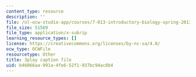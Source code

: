 ```yaml
---
content_type: resource
description: ''
file: /ol-ocw-studio-app/courses/7-013-introductory-biology-spring-2013/b46066aa991a4fe652f1937bc94ac8b4_080BGpawP3I.srt
file_size: 51569
file_type: application/x-subrip
learning_resource_types: []
license: https://creativecommons.org/licenses/by-nc-sa/4.0/
ocw_type: OCWFile
resourcetype: Other
title: 3play caption file
uid: b46066aa-991a-4fe6-52f1-937bc94ac8b4
---
```

